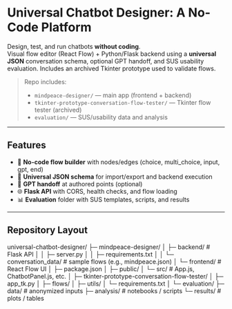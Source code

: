 
# Universal Chatbot Designer: A No-Code Platform

Design, test, and run chatbots **without coding**.  
Visual flow editor (React Flow) + Python/Flask backend using a **universal JSON** conversation schema, optional GPT handoff, and SUS usability evaluation. Includes an archived Tkinter prototype used to validate flows.

> Repo includes:
> - `mindpeace-designer/` — main app (frontend + backend)
> - `tkinter-prototype-conversation-flow-tester/` — Tkinter flow tester (archived)
> - `evaluation/` — SUS/usability data and analysis

---

## Features
- 🧩 **No-code flow builder** with nodes/edges (choice, multi_choice, input, gpt, end)
- 🔁 **Universal JSON schema** for import/export and backend execution
- 🤖 **GPT handoff** at authored points (optional)
- 🌐 **Flask API** with CORS, health checks, and flow loading
- 📊 **Evaluation** folder with SUS templates, scripts, and results

---

## Repository Layout
universal-chatbot-designer/
├─ mindpeace-designer/
│ ├─ backend/ # Flask API
│ │ ├─ server.py
│ │ ├─ requirements.txt
│ │ └─ conversation_data/ # sample flows (e.g., mindpeace.json)
│ └─ frontend/ # React Flow UI
│ ├─ package.json
│ ├─ public/
│ └─ src/ # App.js, ChatbotPanel.js, etc.
│
├─ tkinter-prototype-conversation-flow-tester/
│ ├─ app_tk.py
│ ├─ flows/
│ ├─ utils/
│ └─ requirements.txt
│
└─ evaluation/
├─ data/ # anonymized inputs
├─ analysis/ # notebooks / scripts
└─ results/ # plots / tables
